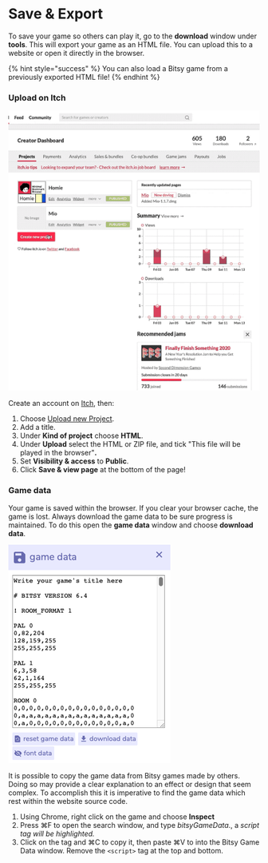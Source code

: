 # Save & Export

To save your game so others can play it, go to the **download** window under **tools**. This will export your game as an HTML file. You can upload this to a website or open it directly in the browser.

{% hint style="success" %}
You can also load a Bitsy game from a previously exported HTML file!
{% endhint %}

### Upload on Itch

![](../../../../.gitbook/assets/bitsy-upload%20%282%29.gif)

Create an account on [Itch](https://itch.io/), then:

1. Choose [Upload new Project](https://itch.io/game/new). 
2. Add a title.
3. Under **Kind of project** choose **HTML**.
4. Under **Upload** select the HTML or ZIP file, and tick "This file will be played in the browser"**.**
5. Set **Visibility & access** to **Public**.
6. Click **Save & view page** at the bottom of the page!

### Game data

Your game is saved within the browser. If you clear your browser cache, the game is lost. Always download the game data to be sure progress is maintained. To do this open the **game data** window and choose **download data**.

![](../../../../.gitbook/assets/bitsy-data.png)

It is possible to copy the game data from Bitsy games made by others. Doing so may provide a clear explanation to an effect or design that seem complex. To accomplish this it is imperative to find the game data which rest within the website source code.‌

1. Using Chrome, right click on the game and choose **Inspect**
2. Press ⌘F to open the search window, and type _bitsyGameData_., a _script tag will be highlighted._
3.  Click on the tag and ⌘C to copy it, then paste ⌘V to into the Bitsy Game Data window. Remove the `<script>` tag at the top and bottom.

